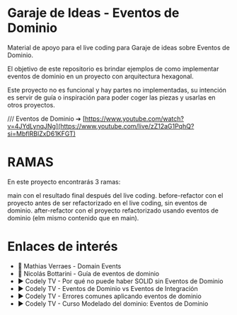 # Garaje de Ideas - Eventos de Dominio
Material de apoyo para el live coding para Garaje de ideas sobre Eventos de Dominio.

El objetivo de este repositorio es brindar ejemplos de como implementar eventos de dominio en un proyecto con arquitectura hexagonal.

Este proyecto no es funcional y hay partes no implementadas, su intención es servir de guía o inspiración para poder coger las piezas y usarlas en otros proyectos.

/// Eventos de Dominio ➔ [https://www.youtube.com/watch?v=4JYdLynqJNg](https://www.youtube.com/live/zZ12aG1PqhQ?si=MbflRBlZxD61KFGT)


# RAMAS
En este proyecto encontrarás 3 ramas:

main con el resultado final después del live coding.
before-refactor con el proyecto antes de ser refactorizado en el live coding, sin eventos de dominio.
after-refactor con el proyecto refactorizado usando eventos de dominio (elm mismo contenido que en main).

# Enlaces de interés
* 📝 Mathias Verraes - Domain Events
* 📝 Nicolás Bottarini - Guía de eventos de dominio
* ▶️ Codely TV - Por qué no puede haber SOLID sin Eventos de Dominio
* ▶️ Codely TV - Eventos de Dominio vs Eventos de Integración
* ▶️ Codely TV - Errores comunes aplicando eventos de dominio
* ▶️ Codely TV - Curso Modelado del dominio: Eventos de Dominio
